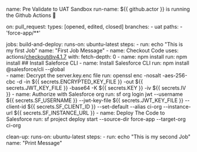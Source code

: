 name: Pre Validate to UAT Sandbox
run-name: ${{ github.actor }} is running the Github Actions 🚀

on:
  pull_request:
    types: [opened, edited, closed]
    branches:
      - uat
    paths:
      - 'force-app/**'

jobs:
  build-and-deploy:
    runs-on: ubuntu-latest
    steps:
      - run: echo "This is my first Job"
        name: "First Job Message"
      - name: Checkout Code
        uses: actions/checkout@v4.1.7
        with:
          fetch-depth: 0
      - name: npm install
        run: npm install
        ## Install Saleforce CLI
      - name: Install Salesforce CLI
        run: npm install @salesforce/cli --global   
      - name: Decrypt the server.key.enc file
        run: openssl enc -nosalt -aes-256-cbc -d -in ${{ secrets.ENCRYPTED_KEY_FILE }} -out ${{ secrets.JWT_KEY_FILE }} -base64 -K ${{ secrets.KEY }} -iv ${{ secrets.IV }}
      - name: Authorize with Salesforce org
        run: sf org login jwt --username ${{ secrets.SF_USERNAME }} --jwt-key-file ${{ secrets.JWT_KEY_FILE }} --client-id ${{ secrets.SF_CLIENT_ID }} --set-default --alias ci-org --instance-url ${{ secrets.SF_INSTANCE_URL }}
      - name: Deploy The Code to Salesforce
        run: sf project deploy start --source-dir force-app --target-org ci-org
      
  clean-up:
    runs-on: ubuntu-latest
    steps:
      - run: echo "This is my second Job"
        name: "Print Message"